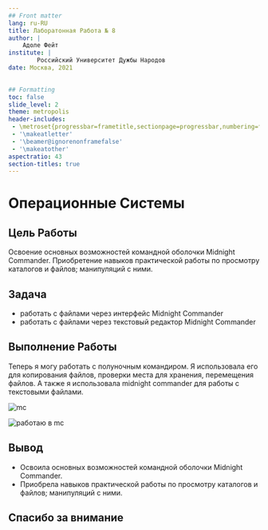```yaml
---
## Front matter
lang: ru-RU
title: Лаборатонная Работа № 8 
author: |
	Адоле Фейт
institute: |
        Российский Университет Дужбы Народов
date: Москва, 2021

	
## Formatting
toc: false
slide_level: 2
theme: metropolis
header-includes: 
 - \metroset{progressbar=frametitle,sectionpage=progressbar,numbering=fraction}
 - '\makeatletter'
 - '\beamer@ignorenonframefalse'
 - '\makeatother'
aspectratio: 43
section-titles: true
---
```


# Операционные Системы

## Цель Работы

Освоение основных возможностей командной оболочки Midnight Commander.
Приобретение навыков практической работы по просмотру каталогов и файлов; манипуляций с ними.

## Задача

- работать с файлами через интерфейс Midnight Commander
- работать с файлами через текстовый редактор Midnight Commander

## Выполнение Работы
 
Теперь я могу работать с полуночным командиром. Я использовалa его для копирования файлов, проверки места для хранения, перемещения файлов. А также я использовалa midnight commander для работы с текстовыми файлами.

![mc](image/8.1.png)

![работаю в mc](image/8.3.png)

## Вывод

- Освоилa основных возможностей командной оболочки Midnight Commander.
- Приобрелa навыков практической работы по просмотру каталогов и файлов; манипуляций с ними.

## Спасибо за внимание


 
